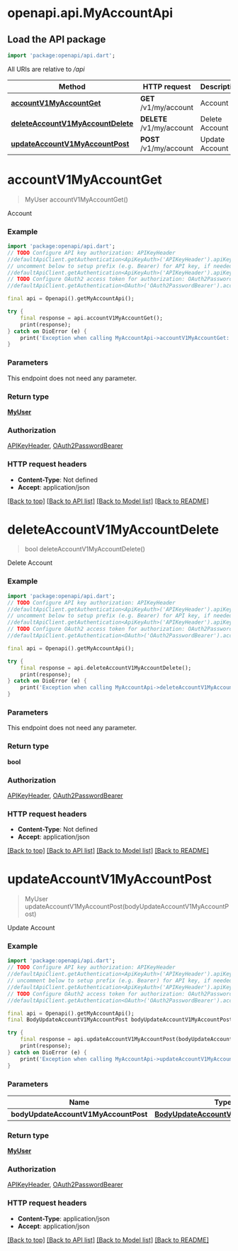# openapi.api.MyAccountApi

## Load the API package
```dart
import 'package:openapi/api.dart';
```

All URIs are relative to */api*

Method | HTTP request | Description
------------- | ------------- | -------------
[**accountV1MyAccountGet**](MyAccountApi.md#accountv1myaccountget) | **GET** /v1/my/account | Account
[**deleteAccountV1MyAccountDelete**](MyAccountApi.md#deleteaccountv1myaccountdelete) | **DELETE** /v1/my/account | Delete Account
[**updateAccountV1MyAccountPost**](MyAccountApi.md#updateaccountv1myaccountpost) | **POST** /v1/my/account | Update Account


# **accountV1MyAccountGet**
> MyUser accountV1MyAccountGet()

Account

### Example
```dart
import 'package:openapi/api.dart';
// TODO Configure API key authorization: APIKeyHeader
//defaultApiClient.getAuthentication<ApiKeyAuth>('APIKeyHeader').apiKey = 'YOUR_API_KEY';
// uncomment below to setup prefix (e.g. Bearer) for API key, if needed
//defaultApiClient.getAuthentication<ApiKeyAuth>('APIKeyHeader').apiKeyPrefix = 'Bearer';
// TODO Configure OAuth2 access token for authorization: OAuth2PasswordBearer
//defaultApiClient.getAuthentication<OAuth>('OAuth2PasswordBearer').accessToken = 'YOUR_ACCESS_TOKEN';

final api = Openapi().getMyAccountApi();

try {
    final response = api.accountV1MyAccountGet();
    print(response);
} catch on DioError (e) {
    print('Exception when calling MyAccountApi->accountV1MyAccountGet: $e\n');
}
```

### Parameters
This endpoint does not need any parameter.

### Return type

[**MyUser**](MyUser.md)

### Authorization

[APIKeyHeader](../README.md#APIKeyHeader), [OAuth2PasswordBearer](../README.md#OAuth2PasswordBearer)

### HTTP request headers

 - **Content-Type**: Not defined
 - **Accept**: application/json

[[Back to top]](#) [[Back to API list]](../README.md#documentation-for-api-endpoints) [[Back to Model list]](../README.md#documentation-for-models) [[Back to README]](../README.md)

# **deleteAccountV1MyAccountDelete**
> bool deleteAccountV1MyAccountDelete()

Delete Account

### Example
```dart
import 'package:openapi/api.dart';
// TODO Configure API key authorization: APIKeyHeader
//defaultApiClient.getAuthentication<ApiKeyAuth>('APIKeyHeader').apiKey = 'YOUR_API_KEY';
// uncomment below to setup prefix (e.g. Bearer) for API key, if needed
//defaultApiClient.getAuthentication<ApiKeyAuth>('APIKeyHeader').apiKeyPrefix = 'Bearer';
// TODO Configure OAuth2 access token for authorization: OAuth2PasswordBearer
//defaultApiClient.getAuthentication<OAuth>('OAuth2PasswordBearer').accessToken = 'YOUR_ACCESS_TOKEN';

final api = Openapi().getMyAccountApi();

try {
    final response = api.deleteAccountV1MyAccountDelete();
    print(response);
} catch on DioError (e) {
    print('Exception when calling MyAccountApi->deleteAccountV1MyAccountDelete: $e\n');
}
```

### Parameters
This endpoint does not need any parameter.

### Return type

**bool**

### Authorization

[APIKeyHeader](../README.md#APIKeyHeader), [OAuth2PasswordBearer](../README.md#OAuth2PasswordBearer)

### HTTP request headers

 - **Content-Type**: Not defined
 - **Accept**: application/json

[[Back to top]](#) [[Back to API list]](../README.md#documentation-for-api-endpoints) [[Back to Model list]](../README.md#documentation-for-models) [[Back to README]](../README.md)

# **updateAccountV1MyAccountPost**
> MyUser updateAccountV1MyAccountPost(bodyUpdateAccountV1MyAccountPost)

Update Account

### Example
```dart
import 'package:openapi/api.dart';
// TODO Configure API key authorization: APIKeyHeader
//defaultApiClient.getAuthentication<ApiKeyAuth>('APIKeyHeader').apiKey = 'YOUR_API_KEY';
// uncomment below to setup prefix (e.g. Bearer) for API key, if needed
//defaultApiClient.getAuthentication<ApiKeyAuth>('APIKeyHeader').apiKeyPrefix = 'Bearer';
// TODO Configure OAuth2 access token for authorization: OAuth2PasswordBearer
//defaultApiClient.getAuthentication<OAuth>('OAuth2PasswordBearer').accessToken = 'YOUR_ACCESS_TOKEN';

final api = Openapi().getMyAccountApi();
final BodyUpdateAccountV1MyAccountPost bodyUpdateAccountV1MyAccountPost = ; // BodyUpdateAccountV1MyAccountPost | 

try {
    final response = api.updateAccountV1MyAccountPost(bodyUpdateAccountV1MyAccountPost);
    print(response);
} catch on DioError (e) {
    print('Exception when calling MyAccountApi->updateAccountV1MyAccountPost: $e\n');
}
```

### Parameters

Name | Type | Description  | Notes
------------- | ------------- | ------------- | -------------
 **bodyUpdateAccountV1MyAccountPost** | [**BodyUpdateAccountV1MyAccountPost**](BodyUpdateAccountV1MyAccountPost.md)|  | [optional] 

### Return type

[**MyUser**](MyUser.md)

### Authorization

[APIKeyHeader](../README.md#APIKeyHeader), [OAuth2PasswordBearer](../README.md#OAuth2PasswordBearer)

### HTTP request headers

 - **Content-Type**: application/json
 - **Accept**: application/json

[[Back to top]](#) [[Back to API list]](../README.md#documentation-for-api-endpoints) [[Back to Model list]](../README.md#documentation-for-models) [[Back to README]](../README.md)

